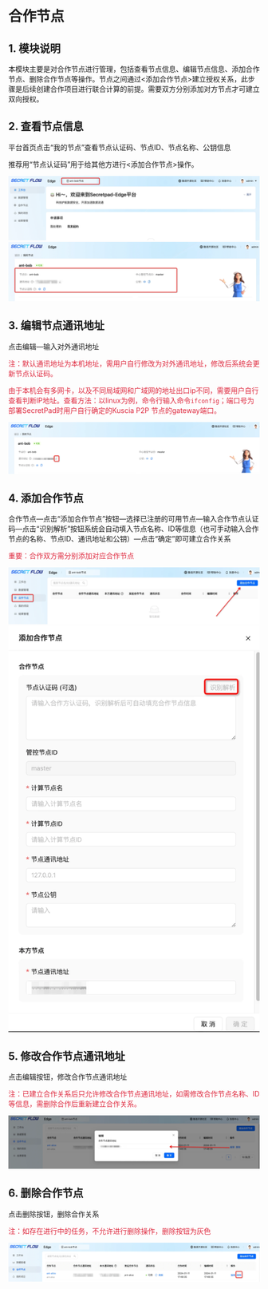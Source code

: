 # 合作节点

## 1. 模块说明

本模块主要是对合作节点进行管理，包括查看节点信息、编辑节点信息、添加合作节点、删除合作节点等操作。节点之间通过<添加合作节点>建立授权关系，此步骤是后续创建合作项目进行联合计算的前提。需要双方分别添加对方节点才可建立双向授权。

## 2. 查看节点信息

平台首页点击“我的节点”查看节点认证码、节点ID、节点名称、公钥信息

推荐用“节点认证码”用于给其他方进行<添加合作节点>操作。

![Node1](../imgs/node1.png)
![Node2](../imgs/node2.png)

## 3. 编辑节点通讯地址

点击编辑—输入对外通讯地址

<font color=#DF2A3F> 注：默认通讯地址为本机地址，需用户自行修改为对外通讯地址，修改后系统会更新节点认证码。</font>

<font color=#DF2A3F> 由于本机会有多网卡，以及不同局域网和广域网的地址出口ip不同，需要用户自行查看判断IP地址。查看方法：以linux为例，命令行输入命令`ifconfig`；端口号为部署SecretPad时用户自行确定的Kuscia P2P 节点的gateway端口。</font>

![Node3](../imgs/node3.png)

## 4. 添加合作节点

合作节点—点击“添加合作节点”按钮—选择已注册的可用节点—输入合作节点认证码—点击“识别解析”按钮系统会自动填入节点名称、ID等信息（也可手动输入合作节点的名称、节点ID、通讯地址和公钥）—点击“确定”即可建立合作关系

<font color=#DF2A3F> 重要：合作双方需分别添加对应合作节点 </font>

![Node4](../imgs/node4.png)
![Node5](../imgs/node5.png)

## 5. 修改合作节点通讯地址

点击编辑按钮，修改合作节点通讯地址

<font color=#DF2A3F> 注：已建立合作关系后只允许修改合作节点通讯地址，如需修改合作节点名称、ID等信息，需删除合作后重新建立合作关系。</font>

![Node6](../imgs/node6.png)

## 6. 删除合作节点

点击删除按钮，删除合作关系

<font color=#DF2A3F> 注：如存在进行中的任务，不允许进行删除操作，删除按钮为灰色 </font>

![Node7](../imgs/node7.png)